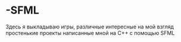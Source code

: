 # -SFML
Здесь я выкладываю игры, различные интересные на мой взгляд простенькие проекты написанные мной на С++ с помощью SFML
